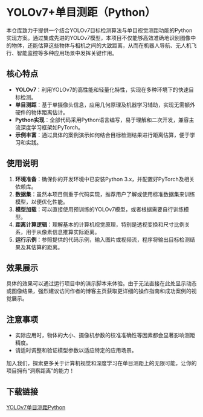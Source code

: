 # YOLOv7+单目测距（Python）

本仓库致力于提供一个结合YOLOv7目标检测算法与单目视觉测距功能的Python实现方案。通过集成先进的YOLOv7模型，本项目不仅能够高效准确地识别图像中的物体，还能估算这些物体与相机之间的大致距离，从而在机器人导航、无人机飞行、智能监控等多种应用场景中发挥关键作用。

## 核心特点

- **YOLOv7**：利用YOLOv7的高性能和轻量化特性，实现在多种环境下的快速目标检测。
- **单目测距**：基于单摄像头信息，应用几何原理及机器学习辅助，实现无需额外硬件的物体距离估计。
- **Python实现**：全部代码采用Python语言编写，易于理解和二次开发，兼容主流深度学习框架如PyTorch。
- **示例丰富**：通过具体的案例演示如何结合目标检测结果进行距离估算，便于学习和实践。
  
## 使用说明

1. **环境准备**：确保你的开发环境中已安装Python 3.x，并配置好PyTorch及相关依赖库。
2. **数据集**：虽然本项目侧重于代码实现，推荐用户了解或使用标准数据集来训练模型，以便优化性能。
3. **模型加载**：可以直接使用预训练的YOLOv7模型，或者根据需要自行训练模型。
4. **距离计算逻辑**：理解基本的计算机视觉原理，特别是透视变换和尺寸比例关系，用于从像素信息推算实际距离。
5. **运行示例**：参照提供的代码示例，输入图片或视频流，程序将输出目标检测结果及其估算的距离。

## 效果展示

具体的效果可以通过运行项目中的演示脚本来体验。由于无法直接在此处显示动态或图像结果，强烈建议访问作者的博客主页获取更详细的操作指南和成功案例的视觉展示。

## 注意事项

- 实际应用时，物体的大小、摄像机参数的校准准确性等因素都会显著影响测距精度。
- 请适时调整和验证模型参数以适应特定的应用场景。

加入我们，探索更多关于计算机视觉和深度学习在单目测距上的无限可能，让你的项目拥有“洞察距离”的能力！

## 下载链接

[YOLOv7单目测距Python](https://pan.quark.cn/s/c4ce2fdc8bf1)